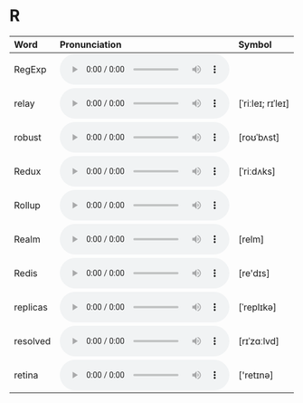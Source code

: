 
# R

| Word  | Pronunciation | Symbol |
| :-- | :-- | :-- |
| RegExp | <audio :src="$withBase('/audio/RegExp.mp3')" controls="controls" controlslist="nodownload"></audio> |  |
| relay | <audio :src="$withBase('/audio/relay.mp3')" controls="controls" controlslist="nodownload"></audio> | [ˈriːleɪ; rɪˈleɪ] |
| robust | <audio :src="$withBase('/audio/robust.mp3')" controls="controls" controlslist="nodownload"></audio> | [roʊˈbʌst] |
| Redux | <audio :src="$withBase('/audio/Redux.mp3')" controls="controls" controlslist="nodownload"></audio> | [ˈriːdʌks] |
| Rollup | <audio :src="$withBase('/audio/Rollup.mp3')" controls="controls" controlslist="nodownload"></audio> |  |
| Realm | <audio :src="$withBase('/audio/Realm.mp3')" controls="controls" controlslist="nodownload"></audio> | [relm] |
| Redis | <audio :src="$withBase('/audio/Redis.mp3')" controls="controls" controlslist="nodownload"></audio> | [re'dɪs] |
| replicas | <audio :src="$withBase('/audio/replicas.mp3')" controls="controls" controlslist="nodownload"></audio> | [ˈreplɪkə] |
| resolved | <audio :src="$withBase('/audio/resolved.mp3')" controls="controls" controlslist="nodownload"></audio> | [rɪˈzɑːlvd] |
| retina | <audio :src="$withBase('/audio/retina.mp3')" controls="controls" controlslist="nodownload"></audio> | ['retɪnə] |
